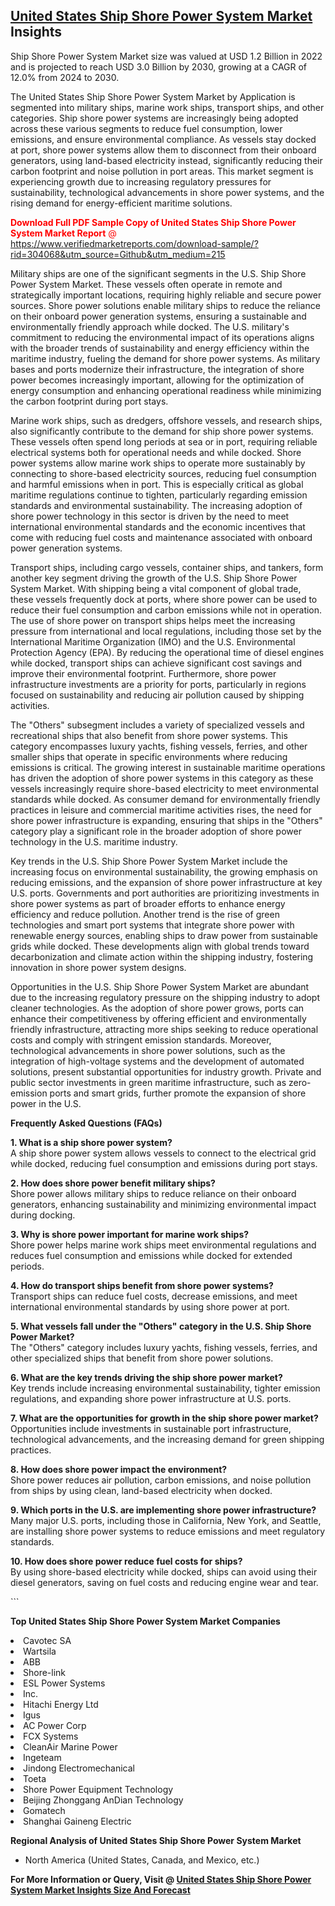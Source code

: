 <h2><a href="https://www.verifiedmarketreports.com/download-sample/?rid=304068&amp;utm_source=Github&amp;utm_medium=215" target="_blank">United States Ship Shore Power System Market</a> Insights</h2><p>Ship Shore Power System Market size was valued at USD 1.2 Billion in 2022 and is projected to reach USD 3.0 Billion by 2030, growing at a CAGR of 12.0% from 2024 to 2030.</p><p> <p>The United States Ship Shore Power System Market by Application is segmented into military ships, marine work ships, transport ships, and other categories. Ship shore power systems are increasingly being adopted across these various segments to reduce fuel consumption, lower emissions, and ensure environmental compliance. As vessels stay docked at port, shore power systems allow them to disconnect from their onboard generators, using land-based electricity instead, significantly reducing their carbon footprint and noise pollution in port areas. This market segment is experiencing growth due to increasing regulatory pressures for sustainability, technological advancements in shore power systems, and the rising demand for energy-efficient maritime solutions.</p> <p><p><span class=""><span style="color: #ff0000;"><strong>Download Full PDF Sample Copy of United States Ship Shore Power System Market Report</strong> @ </span><a href="https://www.verifiedmarketreports.com/download-sample/?rid=304068&amp;utm_source=Github&amp;utm_medium=215" target="_blank">https://www.verifiedmarketreports.com/download-sample/?rid=304068&amp;utm_source=Github&amp;utm_medium=215</a></span></p></p> <p>Military ships are one of the significant segments in the U.S. Ship Shore Power System Market. These vessels often operate in remote and strategically important locations, requiring highly reliable and secure power sources. Shore power solutions enable military ships to reduce the reliance on their onboard power generation systems, ensuring a sustainable and environmentally friendly approach while docked. The U.S. military's commitment to reducing the environmental impact of its operations aligns with the broader trends of sustainability and energy efficiency within the maritime industry, fueling the demand for shore power systems. As military bases and ports modernize their infrastructure, the integration of shore power becomes increasingly important, allowing for the optimization of energy consumption and enhancing operational readiness while minimizing the carbon footprint during port stays.</p> <p>Marine work ships, such as dredgers, offshore vessels, and research ships, also significantly contribute to the demand for ship shore power systems. These vessels often spend long periods at sea or in port, requiring reliable electrical systems both for operational needs and while docked. Shore power systems allow marine work ships to operate more sustainably by connecting to shore-based electricity sources, reducing fuel consumption and harmful emissions when in port. This is especially critical as global maritime regulations continue to tighten, particularly regarding emission standards and environmental sustainability. The increasing adoption of shore power technology in this sector is driven by the need to meet international environmental standards and the economic incentives that come with reducing fuel costs and maintenance associated with onboard power generation systems.</p> <p>Transport ships, including cargo vessels, container ships, and tankers, form another key segment driving the growth of the U.S. Ship Shore Power System Market. With shipping being a vital component of global trade, these vessels frequently dock at ports, where shore power can be used to reduce their fuel consumption and carbon emissions while not in operation. The use of shore power on transport ships helps meet the increasing pressure from international and local regulations, including those set by the International Maritime Organization (IMO) and the U.S. Environmental Protection Agency (EPA). By reducing the operational time of diesel engines while docked, transport ships can achieve significant cost savings and improve their environmental footprint. Furthermore, shore power infrastructure investments are a priority for ports, particularly in regions focused on sustainability and reducing air pollution caused by shipping activities.</p> <p>The "Others" subsegment includes a variety of specialized vessels and recreational ships that also benefit from shore power systems. This category encompasses luxury yachts, fishing vessels, ferries, and other smaller ships that operate in specific environments where reducing emissions is critical. The growing interest in sustainable maritime operations has driven the adoption of shore power systems in this category as these vessels increasingly require shore-based electricity to meet environmental standards while docked. As consumer demand for environmentally friendly practices in leisure and commercial maritime activities rises, the need for shore power infrastructure is expanding, ensuring that ships in the "Others" category play a significant role in the broader adoption of shore power technology in the U.S. maritime industry.</p> <p>Key trends in the U.S. Ship Shore Power System Market include the increasing focus on environmental sustainability, the growing emphasis on reducing emissions, and the expansion of shore power infrastructure at key U.S. ports. Governments and port authorities are prioritizing investments in shore power systems as part of broader efforts to enhance energy efficiency and reduce pollution. Another trend is the rise of green technologies and smart port systems that integrate shore power with renewable energy sources, enabling ships to draw power from sustainable grids while docked. These developments align with global trends toward decarbonization and climate action within the shipping industry, fostering innovation in shore power system designs.</p> <p>Opportunities in the U.S. Ship Shore Power System Market are abundant due to the increasing regulatory pressure on the shipping industry to adopt cleaner technologies. As the adoption of shore power grows, ports can enhance their competitiveness by offering efficient and environmentally friendly infrastructure, attracting more ships seeking to reduce operational costs and comply with stringent emission standards. Moreover, technological advancements in shore power solutions, such as the integration of high-voltage systems and the development of automated solutions, present substantial opportunities for industry growth. Private and public sector investments in green maritime infrastructure, such as zero-emission ports and smart grids, further promote the expansion of shore power in the U.S.</p> <p><strong>Frequently Asked Questions (FAQs)</strong></p> <p><strong>1. What is a ship shore power system?</strong><br> A ship shore power system allows vessels to connect to the electrical grid while docked, reducing fuel consumption and emissions during port stays.</p> <p><strong>2. How does shore power benefit military ships?</strong><br> Shore power allows military ships to reduce reliance on their onboard generators, enhancing sustainability and minimizing environmental impact during docking.</p> <p><strong>3. Why is shore power important for marine work ships?</strong><br> Shore power helps marine work ships meet environmental regulations and reduces fuel consumption and emissions while docked for extended periods.</p> <p><strong>4. How do transport ships benefit from shore power systems?</strong><br> Transport ships can reduce fuel costs, decrease emissions, and meet international environmental standards by using shore power at port.</p> <p><strong>5. What vessels fall under the "Others" category in the U.S. Ship Shore Power Market?</strong><br> The "Others" category includes luxury yachts, fishing vessels, ferries, and other specialized ships that benefit from shore power solutions.</p> <p><strong>6. What are the key trends driving the ship shore power market?</strong><br> Key trends include increasing environmental sustainability, tighter emission regulations, and expanding shore power infrastructure at U.S. ports.</p> <p><strong>7. What are the opportunities for growth in the ship shore power market?</strong><br> Opportunities include investments in sustainable port infrastructure, technological advancements, and the increasing demand for green shipping practices.</p> <p><strong>8. How does shore power impact the environment?</strong><br> Shore power reduces air pollution, carbon emissions, and noise pollution from ships by using clean, land-based electricity when docked.</p> <p><strong>9. Which ports in the U.S. are implementing shore power infrastructure?</strong><br> Many major U.S. ports, including those in California, New York, and Seattle, are installing shore power systems to reduce emissions and meet regulatory standards.</p> <p><strong>10. How does shore power reduce fuel costs for ships?</strong><br> By using shore-based electricity while docked, ships can avoid using their diesel generators, saving on fuel costs and reducing engine wear and tear.</p> ```</p><p><strong>Top United States Ship Shore Power System Market Companies</strong></p><div data-test-id=""><p><li>Cavotec SA</li><li> Wartsila</li><li> ABB</li><li> Shore-link</li><li> ESL Power Systems</li><li> Inc.</li><li> Hitachi Energy Ltd</li><li> Igus</li><li> AC Power Corp</li><li> FCX Systems</li><li> CleanAir Marine Power</li><li> Ingeteam</li><li> Jindong Electromechanical</li><li> Toeta</li><li> Shore Power Equipment Technology</li><li> Beijing Zhonggang AnDian Technology</li><li> Gomatech</li><li> Shanghai Gaineng Electric</li></p><div><strong>Regional Analysis of&nbsp;United States Ship Shore Power System Market</strong></div><ul><li dir="ltr"><p dir="ltr">North America&nbsp;(United States, Canada, and Mexico, etc.)</p></li></ul><p><strong>For More Information or Query, Visit @&nbsp;</strong><strong><a href="https://www.verifiedmarketreports.com/product/ship-shore-power-system-market/?utm_source=Github&amp;utm_medium=215" target="_blank">United States Ship Shore Power System Market Insights Size And Forecast</a></strong></p></div>
